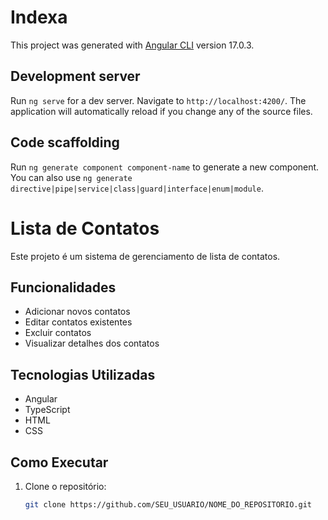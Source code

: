# Indexa

This project was generated with [Angular CLI](https://github.com/angular/angular-cli) version 17.0.3.

## Development server

Run `ng serve` for a dev server. Navigate to `http://localhost:4200/`. The application will automatically reload if you change any of the source files.

## Code scaffolding

Run `ng generate component component-name` to generate a new component. You can also use `ng generate directive|pipe|service|class|guard|interface|enum|module`.

# Lista de Contatos

Este projeto é um sistema de gerenciamento de lista de contatos.

## Funcionalidades

- Adicionar novos contatos
- Editar contatos existentes
- Excluir contatos
- Visualizar detalhes dos contatos

## Tecnologias Utilizadas

- Angular
- TypeScript
- HTML
- CSS

## Como Executar

1. Clone o repositório:
   ```sh
   git clone https://github.com/SEU_USUARIO/NOME_DO_REPOSITORIO.git
